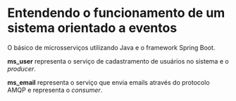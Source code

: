
# Entendendo o funcionamento de um sistema orientado a eventos

O básico de microsserviços utilizando Java e o framework Spring Boot.

**ms_user** representa o serviço de cadastramento de usuários no sistema e o *producer*.
 
 **ms_email** representa o serviço que envia emails através do protocolo AMQP e representa o *consumer*.

